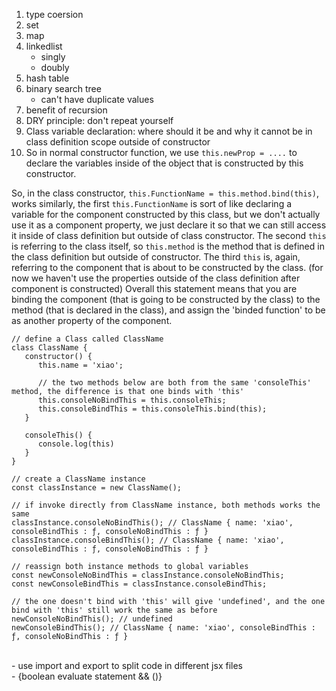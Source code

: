 1. type coersion
   <br>
1. set
   <br>
1. map
   <br>
1. linkedlist
   - singly
   - doubly
1. hash table
   <br>
1. binary search tree
   - can't have duplicate values
     <br>
1. benefit of recursion
   <br>
1. DRY principle: don't repeat yourself
   <br>
1. Class variable declaration: where should it be and why it cannot be in class definition scope outside of constructor
   <br>
1. So in normal constructor function, we use `this.newProp = ....` to declare the variables inside of the object that is constructed by this constructor.

So, in the class constructor, `this.FunctionName = this.method.bind(this)`, works similarly, the first `this.FunctionName` is sort of like declaring a variable for the component constructed by this class, but we don't actually use it as a component property, we just declare it so that we can still access it inside of class definition but outside of class constructor. The second `this` is referring to the class itself, so `this.method` is the method that is defined in the class definition but outside of constructor. The third `this` is, again, referring to the component that is about to be constructed by the class. (for now we haven't use the properties outside of the class definition after component is constructed)
Overall this statement means that you are binding the component (that is going to be constructed by the class) to the method (that is declared in the class), and assign the 'binded function' to be as another property of the component.

```
// define a Class called ClassName
class ClassName {
   constructor() {
      this.name = 'xiao';

      // the two methods below are both from the same 'consoleThis' method, the difference is that one binds with 'this'
      this.consoleNoBindThis = this.consoleThis;
      this.consoleBindThis = this.consoleThis.bind(this);
   }

   consoleThis() {
      console.log(this)
   }
}

// create a ClassName instance
const classInstance = new ClassName();

// if invoke directly from ClassName instance, both methods works the same
classInstance.consoleNoBindThis(); // ClassName { name: 'xiao', consoleBindThis : ƒ, consoleNoBindThis : ƒ }
classInstance.consoleBindThis(); // ClassName { name: 'xiao', consoleBindThis : ƒ, consoleNoBindThis : ƒ }

// reassign both instance methods to global variables
const newConsoleNoBindThis = classInstance.consoleNoBindThis;
const newConsoleBindThis = classInstance.consoleBindThis;

// the one doesn't bind with 'this' will give 'undefined', and the one bind with 'this' still work the same as before
newConsoleNoBindThis(); // undefined
newConsoleBindThis(); // ClassName { name: 'xiao', consoleBindThis : ƒ, consoleNoBindThis : ƒ }
```

<br>
- use import and export to split code in different jsx files
<br>
- {boolean evaluate statement && (<component to be renderred/>)}
